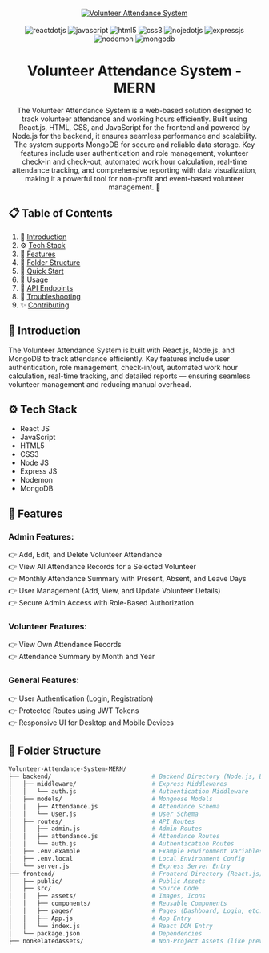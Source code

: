 <div align="center">
  <br />
    <a href="#" target="_blank">
      <img src="./nonRelatedAssets/preview.png" alt="Volunteer Attendance System">
    </a>
  <br />

  <br />
  <div>
    <img src="https://img.shields.io/badge/React%20JS-61DAFB.svg?style=for-the-badge&logo=React&logoColor=black" alt="reactdotjs" />
    <img src="https://img.shields.io/badge/JavaScript-F7DF1E.svg?style=for-the-badge&logo=JavaScript&logoColor=black" alt="javascript" />
    <img src="https://img.shields.io/badge/HTML5-E34F26.svg?style=for-the-badge&logo=HTML5&logoColor=white" alt="html5" />
    <img src="https://img.shields.io/badge/CSS3-1572B6.svg?style=for-the-badge&logo=CSS3&logoColor=white" alt="css3" />
    <img src="https://img.shields.io/badge/node.js-6DA55F?style=for-the-badge&logo=node.js&logoColor=white" alt="nojedotjs" />
    <img src="https://img.shields.io/badge/express.js-%23404d59.svg?style=for-the-badge&logo=express&logoColor=%2361DAFB" alt="expressjs" />
    <img src="https://img.shields.io/badge/NODEMON-%23323330.svg?style=for-the-badge&logo=nodemon&logoColor=%BBDEAD" alt="nodemon" />
    <img src="https://img.shields.io/badge/MongoDB-%234ea94b.svg?style=for-the-badge&logo=mongodb&logoColor=white" alt="mongodb" />
  </div>

  <h1 align="center">Volunteer Attendance System - MERN</h1>

   <div align="center">
     The Volunteer Attendance System is a web-based solution designed to track volunteer attendance and working hours efficiently. Built using React.js, HTML, CSS, and JavaScript for the frontend and powered by Node.js for the backend, it ensures seamless performance and scalability. The system supports MongoDB for secure and reliable data storage. Key features include user authentication and role management, volunteer check-in and check-out, automated work hour calculation, real-time attendance tracking, and comprehensive reporting with data visualization, making it a powerful tool for non-profit and event-based volunteer management. 🚀
    </div>
</div>

## 📋 <a name="table">Table of Contents</a>

1. 🤖 [Introduction](#introduction)  
2. ⚙️ [Tech Stack](#tech-stack)  
3. 🔋 [Features](#features)  
4. 📁 [Folder Structure](#folder-structure)  
5. 🤸 [Quick Start](#quick-start)  
6. 🚀 [Usage](#usage)  
7. 🔗 [API Endpoints](#api-endpoints)  
8. 🐞 [Troubleshooting](#troubleshooting)  
9. ✨ [Contributing](#contributing)  

## <a name="introduction">🤖 Introduction</a>

The Volunteer Attendance System is built with React.js, Node.js, and MongoDB to track attendance efficiently. Key features include user authentication, role management, check-in/out, automated work hour calculation, real-time tracking, and detailed reports — ensuring seamless volunteer management and reducing manual overhead.

## <a name="tech-stack">⚙️ Tech Stack</a>

- React JS  
- JavaScript  
- HTML5  
- CSS3  
- Node JS  
- Express JS  
- Nodemon  
- MongoDB  

## <a name="features">🔋 Features</a>

### Admin Features:

👉 Add, Edit, and Delete Volunteer Attendance  
👉 View All Attendance Records for a Selected Volunteer  
👉 Monthly Attendance Summary with Present, Absent, and Leave Days  
👉 User Management (Add, View, and Update Volunteer Details)  
👉 Secure Admin Access with Role-Based Authorization  

### Volunteer Features:

👉 View Own Attendance Records  
👉 Attendance Summary by Month and Year  

### General Features:

👉 User Authentication (Login, Registration)  
👉 Protected Routes using JWT Tokens  
👉 Responsive UI for Desktop and Mobile Devices  

## <a name="folder-structure">📁 Folder Structure</a>

```bash
Volunteer-Attendance-System-MERN/
├── backend/                            # Backend Directory (Node.js, Express, MongoDB)
│   ├── middleware/                     # Express Middlewares
│   │   └── auth.js                     # Authentication Middleware
│   ├── models/                         # Mongoose Models
│   │   ├── Attendance.js               # Attendance Schema
│   │   └── User.js                     # User Schema
│   ├── routes/                         # API Routes
│   │   ├── admin.js                    # Admin Routes
│   │   ├── attendance.js               # Attendance Routes
│   │   └── auth.js                     # Authentication Routes
│   ├── .env.example                    # Example Environment Variables
│   ├── .env.local                      # Local Environment Config
│   └── server.js                       # Express Server Entry
├── frontend/                           # Frontend Directory (React.js)
│   ├── public/                         # Public Assets
│   ├── src/                            # Source Code
│   │   ├── assets/                     # Images, Icons
│   │   ├── components/                 # Reusable Components
│   │   ├── pages/                      # Pages (Dashboard, Login, etc.)
│   │   ├── App.js                      # App Entry
│   │   └── index.js                    # React DOM Entry
│   └── package.json                    # Dependencies
├── nonRelatedAssets/                   # Non-Project Assets (like preview images)
